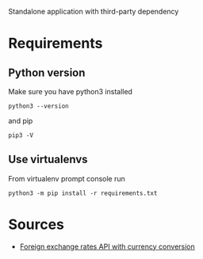 
Standalone application with third-party dependency

# Requirements

## Python version

Make sure you have python3 installed

    python3 --version

and pip

    pip3 -V

## Use virtualenvs

From virtualenv prompt console run

    python3 -m pip install -r requirements.txt

# Sources

- [Foreign exchange rates API with currency conversion](https://exchangeratesapi.io/)
